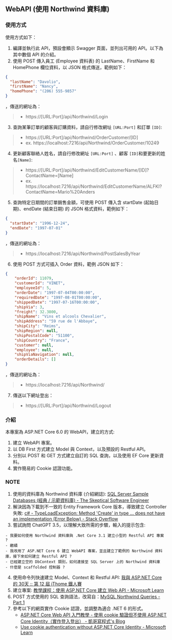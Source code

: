 ## WebAPI (使用 Northwind 資料庫)

### 使用方式

使用方式如下：
1. 編譯並執行此 API，預設會顯示 Swagger 頁面，並列出可用的 API。以下為其中數個 API 的介紹。
2. 使用 POST 傳入員工 (Employee 資料表) 的 LastName、FirstName 和 HomePhone 欄位資料，以 JSON 格式傳送，範例如下：
``` json
{
  "lastName": "Davolio",
  "firstName": "Nancy",
  "homePhone": "(206) 555-9857"
}
```
，傳送的網址為：
> - https://[URL:Port]/api/Northwind/Login
3. 查詢某筆訂單的顧客與訂購資料，請自行修改網址 `[URL:Port]` 和訂單 `[ID]`:
> - https://[URL:Port]/api/Northwind/OrderCustomer/[ID]
> - ex. https://localhost:7216/api/Northwind/OrderCustomer/10249
4. 更新顧客聯絡人姓名，請自行修改網址 `[URL:Port]` 、顧客 `[ID]`和要更新的姓名`[Name]`:
> - https://[URL:Port]/api/Northwind/EditCustomerName/[ID]?ContactName=[Name]
> - ex. https://localhost:7216/api/Northwind/EditCustomerName/ALFKI?ContactName=Mario%20Anders
5. 查詢特定日期間的訂單銷售金額，可使用 POST 傳入含 startDate (起始日期)、endDate (結束日期) 的 JSON 格式資料，範例如下：
``` json
{
  "startDate": "1996-12-24",
  "endDate": "1997-07-01"
}
```
，傳送的網址為：
> - https://localhost:7216/api/Northwind/PostSalesByYear
6. 使用 POST 方式可插入 Order 資料，範例 JSON 如下：
``` json
{
    "orderId": 11079,
    "customerId": "VINET",
    "employeeId": 5,
    "orderDate": "1997-07-04T00:00:00",
    "requiredDate": "1997-08-01T00:00:00",
    "shippedDate": "1997-07-16T00:00:00",
    "shipVia": 3,
    "freight": 32.3800,
    "shipName": "Vins et alcools Chevalier",
    "shipAddress": "59 rue de l'Abbaye",
    "shipCity": "Reims",
    "shipRegion": null,
    "shipPostalCode": "51100",
    "shipCountry": "France",
    "customer": null,
    "employee": null,
    "shipViaNavigation": null,
    "orderDetails": []
}
```
，傳送的網址為：
> - https://localhost:7216/api/Northwind/
7. 傳送以下網址登出：
> - https://[URL:Port]/api/Northwind/Logout


### 介紹

本專案為 ASP.NET Core 6.0 的 WebAPI，建立的方式:

1. 建立 WebAPI 專案。
2. 以 DB First 方式建立 Model 與 Context，以及預設的 Restful API。 
3. 分別以 POST 和 GET 方式建立自訂的 SQL 查詢，以及使用 EF Core 更新資料。
4. 實作簡易的 Cookie 認證功能。

### NOTE

1. 使用的資料庫為 Northwind 資料庫 (介紹網誌): [SQL Server Sample Databases (經典 / 示範資料庫) - The Skeptical Software Engineer](https://sdwh.dev/posts/2021/12/SQL-Server-Sample-Databases/)
2. 解決因為下載到不一致的 Entity Framework Core 版本，導致建立 Controller 失敗: [c# - TypeLoadException: Method 'Create' in type ... does not have an implementation (Error Below) - Stack Overflow](https://stackoverflow.com/questions/65778821/)
3. 嘗試詢問 ChatGPT 3.5，以理解大致所需的步驟，輸入的提示包含:
```
- 我要如何使用 Northwind 資料庫與 .Net Core 3.1 建立小型的 Restful API 專案 ?
- 繼續
- 我改用了 ASP.NET Core 6 建立 WebAPI 專案，並且建立了範例的 Northwind 資料庫，接下來如何建立 Restful API ?
- 已經建立空的 DbContext 類別，如何連接至 SQL Server 上的 Northwind 資料庫
- 什麼是 scaffolded 控制器 ?
```
4. 使用命令列快速建立 Model、Context 和 Restful API: [我與 ASP.NET Core 的 30天 :: 第 12 屆 iThome 鐵人賽](https://ithelp.ithome.com.tw/users/20129389/ironman/3185)
5. 建立專案: [教學課程：使用 ASP.NET Core 建立 Web API - Microsoft Learn](https://learn.microsoft.com/zh-tw/aspnet/core/tutorials/first-web-api?view=aspnetcore-6.0&tabs=visual-studio)
6. POST 方式使用的 SQL 查詢語法，改寫自：[MySQL Northwind Queries - Part 1](https://www.geeksengine.com/database/problem-solving/northwind-queries-part-1.php)
7. 參考以下的網頁實作 Cookie 認證，並調整為適合 .NET 6 的形式。
    - [ASP.NET Core Web API 入門教學 - 使用 cookie 驗證但不使用 ASP.NET Core Identity（實作登入登出） - 凱哥寫程式's Blog](https://blog.talllkai.com/ASPNETCore/2021/08/22/CookieAuthentication)
    - [Use cookie authentication without ASP.NET Core Identity - Microsoft Learn](https://learn.microsoft.com/en-us/aspnet/core/security/authentication/cookie?view=aspnetcore-6.0)
